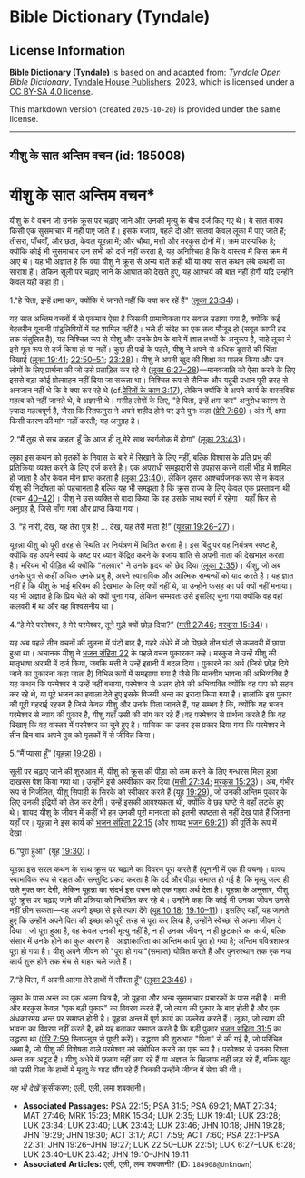 # Bible Dictionary (Tyndale)

## License Information

**Bible Dictionary (Tyndale)** is based on and adapted from: _Tyndale Open Bible Dictionary_, [Tyndale House Publishers](https://tyndaleopenresources.com/), 2023, which is licensed under a [CC BY-SA 4.0 license](https://creativecommons.org/licenses/by-sa/4.0/legalcode.en).

This markdown version (created `2025-10-20`) is provided under the same license.



--------------------------------

## यीशु के सात अन्तिम वचन (id: 185008)

यीशु के सात अन्तिम वचन\*
========================

यीशु के वे वचन जो उनके क्रूस पर चढ़ाए जाने और उनकी मृत्यु के बीच दर्ज किए गए थे। ये सात वाक्य किसी एक सुसमाचार में नहीं पाए जाते हैं। इसके बजाय, पहले दो और सातवां केवल लूका में पाए जाते हैं; तीसरा, पाँचवाँ, और छठा, केवल यूहन्ना में; और चौथा, मत्ती और मरकुस दोनों में। क्रम पारम्परिक है; क्योंकि कोई भी सुसमाचार उन सभी को दर्ज नहीं करता है, यह अनिश्चित है कि वे वास्तव में किस क्रम में आए थे। यह भी अज्ञात है कि क्या यीशु ने क्रूस से अन्य बातें कही थीं या क्या सात कथन लंबे कथनों का सारांश हैं। लेकिन सूली पर चढ़ाए जाने के आघात को देखते हुए, यह आश्चर्य की बात नहीं होगी यदि उन्होंने केवल यही कहा हो।

1\."हे पिता, इन्हें क्षमा कर, क्योंकि ये जानते नहीं कि क्या कर रहें हैं" ([लूका 23:34](https://ref.ly/Luke23:34))।

यह सात अन्तिम वचनों में से एकमात्र ऐसा है जिसकी प्रामाणिकता पर सवाल उठाया गया है, क्योंकि कई बेहतरीन यूनानी पांडुलिपियों में यह शामिल नहीं है। भले ही संदेह का एक तत्व मौजूद हो (सबूत काफी हद तक संतुलित है), यह निश्चित रूप से यीशु और उनके प्रेम के बारे में ज्ञात तथ्यों के अनुरूप है, चाहे लूका ने इसे मूल रूप से दर्ज किया हो या नहीं। कुछ ही पदों के पहले, यीशु ने अपने से अधिक दूसरों की चिंता दिखाई ([लूका 19:41](https://ref.ly/Luke19:41); [22:50–51](https://ref.ly/Luke22:50-Luke22:51); [23:28](https://ref.ly/Luke23:28))। यीशु ने अपनी खुद की शिक्षा का पालन किया और उन लोगों के लिए प्रार्थना की जो उसे प्रताड़ित कर रहे थे ([लूका 6:27–28](https://ref.ly/Luke6:27-Luke6:28))—मानवजाति को ऐसा करने के लिए इससे बड़ा कोई प्रोत्साहन नहीं दिया जा सकता था। निश्चित रूप से सैनिक और यहूदी प्रधान पूरी तरह से अनजान नहीं थे कि वे क्या कर रहे थे (cf.[प्रेरितों के काम 3:17](https://ref.ly/Acts3:17)), लेकिन क्योंकि वे अपने कार्य के वास्तविक महत्व को नहीं जानते थे, वे अज्ञानी थे। मसीह लोगों के लिए, "हे पिता, इन्हें क्षमा कर" अनुरोध कारण से ज़्यादा महत्वपूर्ण है, जैसा कि स्तिफनुस ने अपने शहीद होने पर इसे पुनः कहा ([प्रेरि 7:60](https://ref.ly/Acts7:60))। अंत में, क्षमा किसी कारण की मांग नहीं करती; यह अनुग्रह है।

2\.“मैं तुझ से सच कहता हूँ कि आज ही तू मेरे साथ स्वर्गलोक में होगा” ([लूका 23:43](https://ref.ly/Luke23:43))।

लूका इस कथन को मृतकों के निवास के बारे में सिखाने के लिए नहीं, बल्कि विश्वास के प्रति प्रभु की प्रतिक्रिया व्यक्त करने के लिए दर्ज करते है। एक अपराधी समझदारी से उपहास करने वाली भीड़ में शामिल हो जाता है और केवल मौन प्राप्त करता है ([लूका 23:40](https://ref.ly/Luke23:40)), लेकिन दूसरा आश्चर्यजनक रूप से न केवल यीशु की निर्दोषता को पहचानता है बल्कि यह भी समझता है कि क्रूस राज्य के लिए केवल एक प्रस्तावना थी (वचन [40–42](https://ref.ly/Luke23:40-Luke23:42))। यीशु ने उस व्यक्ति से वादा किया कि वह उसके साथ स्वर्ग में रहेगा। यहाँ फिर से अनुग्रह है, जिसे माँगा गया और प्राप्त किया गया।

3\. “हे नारी, देख, यह तेरा पुत्र है! … देख, यह तेरी माता है!” ([यूहन्ना 19:26–27](https://ref.ly/John19:26-John19:27))।

यूहन्ना यीशु को पूरी तरह से स्थिति पर नियंत्रण में चित्रित करता है। इस बिंदु पर वह नियंत्रण स्पष्ट है, क्योंकि वह अपने स्वयं के कष्ट पर ध्यान केंद्रित करने के बजाय शांति से अपनी माता की देखभाल करता है। मरियम भी पीड़ित थी क्योंकि "तलवार" ने उनके हृदय को छेद दिया ([लूका 2:35](https://ref.ly/Luke2:35))। यीशु, जो अब उनके पुत्र से कहीं अधिक उनके प्रभु है, अपने स्वाभाविक और आत्मिक सम्बन्धों को याद करते है। यह ज्ञात नहीं है कि यीशु के भाई मरियम की देखभाल के लिए क्यों नहीं थे, या उन्होंने फसह का पर्व क्यों नहीं मनाया। यह भी अज्ञात है कि प्रिय चेले को क्यों चुना गया, लेकिन सम्भवतः उसे इसलिए चुना गया क्योंकि वह वहां कलवरी में था और वह विश्वसनीय था।

4\.“हे मेरे परमेश्वर, हे मेरे परमेश्वर, तूने मुझे क्यों छोड़ दिया?” ([मत्ती 27:46](https://ref.ly/Matt27:46); [मरकुस 15:34](https://ref.ly/Mark15:34))।

यह अब पहले तीन वचनों की तुलना में घंटों बाद है, गहरे अंधेरे में जो पिछले तीन घंटों से कलवरी में छाया हुआ था। अचानक यीशु ने [भजन संहिता 22](https://ref.ly/Ps22:1-Ps22:31) के पहले वचन पुकारकर कहे। मरकुस ने उन्हें यीशु की मातृभाषा अरामी में दर्ज किया, जबकि मत्ती ने उन्हें इब्रानी में बदल दिया। पुकारने का अर्थ (जिसे छोड़ दिये जाने का पुकारना कहा जाता है) विभिन्न रूपों में समझाया गया है जैसे कि मानवीय भावना की अभिव्यक्ति है यह कथन कि परमेश्वर ने उन्हें नहीं बचाया, परमेश्वर से अलग होने की अभिव्यक्ति क्योंकि वह पाप को सहन कर रहे थे, या पूरे भजन का हवाला देते हुए इसके विजयी अन्त का इरादा किया गया है। हालांकि इस पुकार की पूरी गहराई रहस्य है जिसे केवल यीशु और उनके पिता जानते हैं, यह सम्भव है कि, क्योंकि यह भजन परमेश्वर से न्याय की पुकार है, यीशु यहाँ उसी की मांग कर रहे हैं।वह परमेश्वर से प्रार्थना करते है कि वह दिखाए कि वह वास्तव में परमेश्वर का चुने हुए है। याचिका का उत्तर इस प्रकार दिया गया कि परमेश्वर ने तीन दिन बाद अपने पुत्र को मृतकों में से जीवित किया।

5\.“मैं प्यासा हूँ” ([यूहन्ना 19:28](https://ref.ly/John19:28))।

सूली पर चढ़ाए जाने की शुरुआत में, यीशु को क्रूस की पीड़ा को कम करने के लिए गन्धरस मिला हुआ दाखरस पेश किया गया था। उन्होंने इसे अस्वीकार कर दिया ([मत्ती 27:34](https://ref.ly/Matt27:34); [मरकुस 15:23](https://ref.ly/Mark15:23))। अब, गंभीर रूप से निर्जलित, यीशु सिपाही के सिरके को स्वीकार करते हैं (यूह [19:29](https://ref.ly/John19:29)), जो उनकी अन्तिम पुकार के लिए उनकी इंद्रियों को तेज कर देगी। उन्हें इसकी आवश्यकता थी, क्योंकि वे छह घण्टे से वहाँ लटके हुए थे। शायद यीशु के जीवन में कहीं भी हम उनकी पूरी मानवता को इतनी स्पष्टता से नहीं देख पाते हैं जितना यहाँ पर। यूहन्ना ने इस कार्य को [भजन संहिता 22:15](https://ref.ly/Ps22:15) (और शायद [भजन 69:21](https://ref.ly/Ps69:21)) की पूर्ति के रूप में देखा।

6\.“पूरा हुआ" (यूह [19:30](https://ref.ly/John19:30))। 

यूहन्ना इस सरल कथन के साथ क्रूस पर चढ़ाने का विवरण पूरा करते हैं (यूनानी में एक ही वचन)। वाक्य स्वाभाविक रूप से राहत और सन्तुष्टि प्रकट करता है कि दर्द और पीड़ा समाप्त हो गई है, कि मृत्यु जल्द ही उसे मुक्त कर देगी, लेकिन यूहन्ना का संदर्भ इस वचन को एक गहरा अर्थ देता है। यूहन्ना के अनुसार, यीशु पूरे क्रूस पर चढ़ाए जाने की प्रक्रिया को नियंत्रित कर रहे थे। उन्होंने कहा कि कोई भी उनका जीवन उनसे नहीं छीन सकता—वह अपनी इच्छा से इसे त्याग देंगे ([यूह 10:18](https://ref.ly/John10:18); [19:10–11](https://ref.ly/John19:10-John19:11))। इसलिए यहाँ, यह जानते हुए कि उन्होंने अपने पिता की इच्छा को पूरी तरह से पूरा कर लिया है, उन्होंने स्वेच्छा से अपना जीवन दे दिया। जो पूरा हुआ है, वह केवल उनकी मृत्यु नहीं है, न ही उनका जीवन, न ही छुटकारे का कार्य, बल्कि संसार में उनके होने का कुल कारण है। आज्ञाकारिता का अन्तिम कार्य पूरा हो गया है; अन्तिम पवित्रशास्त्र पूरा हो गया है। यीशु अपने जीवन को "पूरा हो गया"(समाप्त) घोषित करते हैं और पुनरुत्थान तक एक नया कार्य शुरू होने तक मंच से बाहर चले जाते हैं।

7\.“हे पिता, मैं अपनी आत्मा तेरे हाथों में सौंपता हूँ” ([लूका 23:46](https://ref.ly/Luke23:46))।

लूका के पास अन्त का एक अलग चित्र है, जो यूहन्ना और अन्य सुसमाचार प्रचारकों के पास नहीं है। मत्ती और मरकुस केवल "एक बड़ी पुकार" का विवरण करते हैं, जो त्याग की पुकार के बाद होती है और एक अंधकारमय अन्त पर समाप्त होती है। यूहन्ना अन्त में पूर्ण कार्य का उल्लेख करते हैं। लूका, जो त्याग की भावना का विवरण नहीं करते है, हमें यह बताकर समाप्त करते है कि बड़ी पुकार [भजन संहिता 31:5](https://ref.ly/Ps31:5) का उद्धरण था ([प्रेरि 7:59](https://ref.ly/Acts7:59) स्तिफनुस से पुष्टी करें)। उद्धरण की शुरुआत "पिता" से की गई है, जो परिचित अब्बा है, जो यीशु की विशेषता वाले परमेश्वर को संबोधित करने का एक रूप है। परमेश्वर से उनका रिश्ता अन्त तक अटूट है। यीशु अंधेरे में छलांग नहीं लगा रहे हैं या अज्ञात के खिलाफ नहीं लड़ रहे हैं, बल्कि खुद को उसी पिता के हाथों में मृत्यु के घाट सौंप रहे हैं जिनकी उन्होंने जीवन में सेवा की थी।

*यह भी देखें* क्रूसीकरण; एली, एली, लमा शबक्तनी।

* **Associated Passages:** PSA 22:15; PSA 31:5; PSA 69:21; MAT 27:34; MAT 27:46; MRK 15:23; MRK 15:34; LUK 2:35; LUK 19:41; LUK 23:28; LUK 23:34; LUK 23:40; LUK 23:43; LUK 23:46; JHN 10:18; JHN 19:28; JHN 19:29; JHN 19:30; ACT 3:17; ACT 7:59; ACT 7:60; PSA 22:1–PSA 22:31; JHN 19:26–JHN 19:27; LUK 22:50–LUK 22:51; LUK 6:27–LUK 6:28; LUK 23:40–LUK 23:42; JHN 19:10–JHN 19:11
* **Associated Articles:** एली, एली, लमा शबक्तनी? (ID: `184908@Unknown`)

